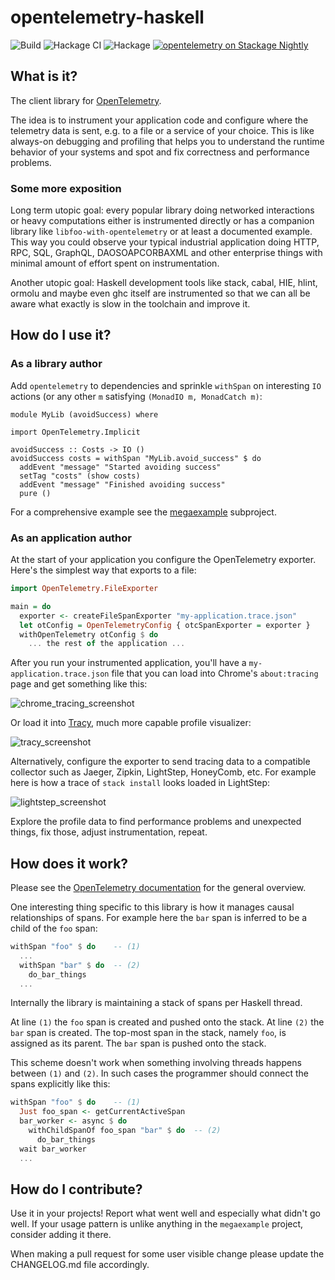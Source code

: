 # opentelemetry-haskell

![Build](https://github.com/ethercrow/opentelemetry-haskell/workflows/Build/badge.svg)
![Hackage CI](https://matrix.hackage.haskell.org/api/v2/packages/opentelemetry/badge)
![Hackage](https://img.shields.io/hackage/v/opentelemetry)
[![opentelemetry on Stackage Nightly](http://stackage.org/package/opentelemetry/badge/nightly)](http://stackage.org/nightly/package/opentelemetry)

## What is it?

The client library for [OpenTelemetry](https://opentelemetry.io).

The idea is to instrument your application code and configure where the telemetry data is sent, e.g. to a file or a service of your choice. This is like always-on debugging and profiling that helps you to understand the runtime behavior of your systems and spot and fix correctness and performance problems.

### Some more exposition

Long term utopic goal: every popular library doing networked interactions or heavy computations either is instrumented directly or has a companion library like `libfoo-with-opentelemetry` or at least a documented example. This way you could observe your typical industrial application doing HTTP, RPC, SQL, GraphQL, DAOSOAPCORBAXML and other enterprise things with minimal amount of effort spent on instrumentation.

Another utopic goal: Haskell development tools like stack, cabal, HIE, hlint, ormolu and maybe even ghc itself are instrumented so that we can all be aware what exactly is slow in the toolchain and improve it.

## How do I use it?

### As a library author

Add `opentelemetry` to dependencies and sprinkle `withSpan` on interesting `IO` actions (or any other `m` satisfying `(MonadIO m, MonadCatch m)`:

```
module MyLib (avoidSuccess) where

import OpenTelemetry.Implicit

avoidSuccess :: Costs -> IO ()
avoidSuccess costs = withSpan "MyLib.avoid_success" $ do
  addEvent "message" "Started avoiding success"
  setTag "costs" (show costs)
  addEvent "message" "Finished avoiding success"
  pure ()
```

For a comprehensive example see the [megaexample](megaexample/README.md) subproject.

### As an application author

At the start of your application you configure the OpenTelemetry exporter. Here's the simplest way that exports to a file:

```haskell
import OpenTelemetry.FileExporter

main = do
  exporter <- createFileSpanExporter "my-application.trace.json"
  let otConfig = OpenTelemetryConfig { otcSpanExporter = exporter }
  withOpenTelemetry otConfig $ do
    ... the rest of the application ...
```


After you run your instrumented application, you'll have a `my-application.trace.json` file that you can load into Chrome's `about:tracing` page and get something like this:

![chrome_tracing_screenshot](https://i.imgur.com/q62yAkC.png)

Or load it into [Tracy](https://bitbucket.org/wolfpld/tracy/src/master/README.md), much more capable profile visualizer:

![tracy_screenshot](https://i.imgur.com/nbmma87.png)

Alternatively, configure the exporter to send tracing data to a compatible collector such as Jaeger, Zipkin, LightStep, HoneyComb, etc. For example here is how a trace of `stack install` looks loaded in LightStep:

![lightstep_screenshot](https://i.imgur.com/fenCK7f.png)

Explore the profile data to find performance problems and unexpected things, fix those, adjust instrumentation, repeat.

## How does it work?

Please see the [OpenTelemetry documentation](https://github.com/open-telemetry/opentelemetry-specification/blob/master/specification/overview.md) for the general overview.

One interesting thing specific to this library is how it manages causal relationships of spans. For example here the `bar` span is inferred to be a child of the `foo` span:

```haskell
withSpan "foo" $ do    -- (1)
  ...
  withSpan "bar" $ do  -- (2)
    do_bar_things
  ...
```

Internally the library is maintaining a stack of spans per Haskell thread.

At line `(1)` the `foo` span is created and pushed onto the stack.
At line `(2)` the `bar` span is created. The top-most span in the stack, namely `foo`, is assigned as its parent. The `bar` span is pushed onto the stack.

This scheme doesn't work when something involving threads happens between `(1)` and `(2)`. In such cases the programmer should connect the spans explicitly like this:

```haskell
withSpan "foo" $ do    -- (1)
  Just foo_span <- getCurrentActiveSpan
  bar_worker <- async $ do
    withChildSpanOf foo_span "bar" $ do  -- (2)
      do_bar_things
  wait bar_worker
  ...
```

## How do I contribute?

Use it in your projects! Report what went well and especially what didn't go
well. If your usage pattern is unlike anything in the `megaexample` project,
consider adding it there.

When making a pull request for some user visible change please update the
CHANGELOG.md file accordingly.

